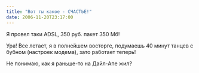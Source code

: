 ```yaml
---
title: "Вот ты какое - СЧАСТЬЕ!"
date: 2006-11-20T23:17:00
---
```


Я провел таки ADSL, 350 руб. пакет 350 Мб!

Ура! Все летает, я в полнейшем восторге, подумаешь 40 минут танцев с бубном (настроек модема), зато работает теперь!

Не понимаю, как я раньше-то на Дайл-Апе жил?
